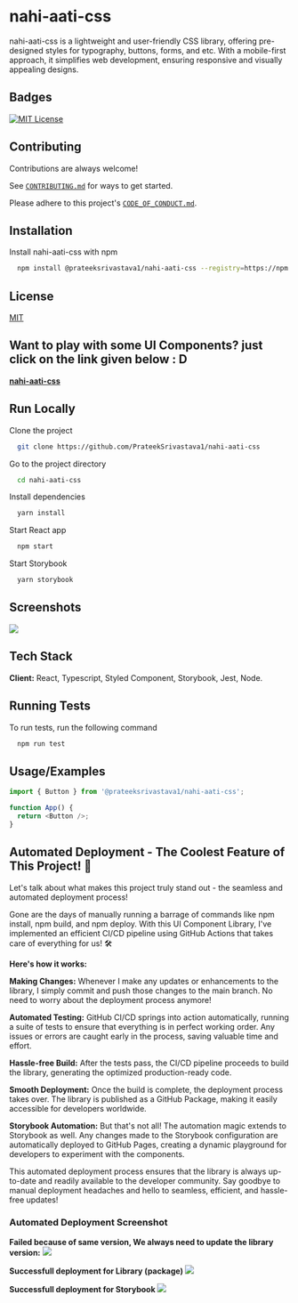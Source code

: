 # nahi-aati-css

nahi-aati-css is a lightweight and user-friendly CSS library, offering pre-designed styles for typography, buttons, forms, and etc. With a mobile-first approach, it simplifies web development, ensuring responsive and visually appealing designs.

## Badges

[![MIT License](https://img.shields.io/badge/License-MIT-green.svg)](https://choosealicense.com/licenses/mit/)

## Contributing

Contributions are always welcome!

See [`CONTRIBUTING.md`](https://github.com/PrateekSrivastava1/nahi-aati-css/blob/main/docs/CONTRIBUTING.md) for ways to get started.

Please adhere to this project's [`CODE_OF_CONDUCT.md`](https://github.com/PrateekSrivastava1/nahi-aati-css/blob/main/docs/CODE_OF_CONDUCT.md).

## Installation

Install nahi-aati-css with npm

```bash
  npm install @prateeksrivastava1/nahi-aati-css --registry=https://npm.pkg.github.com/PrateekSrivastava1
```

## License

[MIT](https://choosealicense.com/licenses/mit/)

## Want to play with some UI Components? just click on the link given below : D

[**nahi-aati-css**](https://prateeksrivastava1.github.io/nahi-aati-css/)

## Run Locally

Clone the project

```bash
  git clone https://github.com/PrateekSrivastava1/nahi-aati-css
```

Go to the project directory

```bash
  cd nahi-aati-css
```

Install dependencies

```bash
  yarn install
```

Start React app

```bash
  npm start
```

Start Storybook

```bash
  yarn storybook
```

## Screenshots

![](https://github.com/PrateekSrivastava1/media/assets/65366517/a3cb343b-169b-44ba-82e7-2d40c079a968)

## Tech Stack

**Client:** React, Typescript, Styled Component, Storybook, Jest, Node.

## Running Tests

To run tests, run the following command

```bash
  npm run test
```

## Usage/Examples

```typescript
import { Button } from '@prateeksrivastava1/nahi-aati-css';

function App() {
  return <Button />;
}
```

## Automated Deployment - The Coolest Feature of This Project! 🚀

Let's talk about what makes this project truly stand out - the seamless and automated deployment process!

Gone are the days of manually running a barrage of commands like npm install, npm build, and npm deploy. With this UI Component Library, I've implemented an efficient CI/CD pipeline using GitHub Actions that takes care of everything for us! 🛠️

**Here's how it works:**

**Making Changes:** Whenever I make any updates or enhancements to the library, I simply commit and push those changes to the main branch. No need to worry about the deployment process anymore!

**Automated Testing:** GitHub CI/CD springs into action automatically, running a suite of tests to ensure that everything is in perfect working order. Any issues or errors are caught early in the process, saving valuable time and effort.

**Hassle-free Build:** After the tests pass, the CI/CD pipeline proceeds to build the library, generating the optimized production-ready code.

**Smooth Deployment:** Once the build is complete, the deployment process takes over. The library is published as a GitHub Package, making it easily accessible for developers worldwide.

**Storybook Automation:** But that's not all! The automation magic extends to Storybook as well. Any changes made to the Storybook configuration are automatically deployed to GitHub Pages, creating a dynamic playground for developers to experiment with the components.

This automated deployment process ensures that the library is always up-to-date and readily available to the developer community. Say goodbye to manual deployment headaches and hello to seamless, efficient, and hassle-free updates!

### Automated Deployment Screenshot

**Failed because of same version, We always need to update the library version:**
![](https://github.com/PrateekSrivastava1/media/assets/65366517/78d60aec-6533-4bdc-a18b-54675bae4a84)

**Successfull deployment for Library (package)**
![](https://github.com/PrateekSrivastava1/media/assets/65366517/41ac3ff6-8488-41f3-b516-378708ab9ec7)

**Successfull deployment for Storybook**
![](https://github.com/PrateekSrivastava1/media/assets/65366517/5006f48f-a988-44ef-85f3-92ef73736818)
